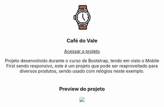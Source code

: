 <br/>
<p align="center">
  <a href="https://github.com/ecmedeiros/ExactTime">
    <img src="img/readme/logo.png" alt="Logo" width="80" height="80">
  </a>

  <h3 align="center">Café do Vale</h3>
  <p align="center">
 <a href="https://ecmedeiros.github.io/ExactTime/"> Acessar o projeto </a>
  <p align="center">
    Projeto desenvolvido durante o curso de Bootstrap, tendo em visto o Mobile First sendo responsivo, este é um projeto que pode ser reaproveitado para diversos produtos, sendo usado com relógios neste exemplo.
    <br/>
    <br/>
  </p>
</p>

<h3 align="center">Preview do projeto</h3>
<div align="center">
    <img src="img/readme/projeto.gif"/>
</div>







